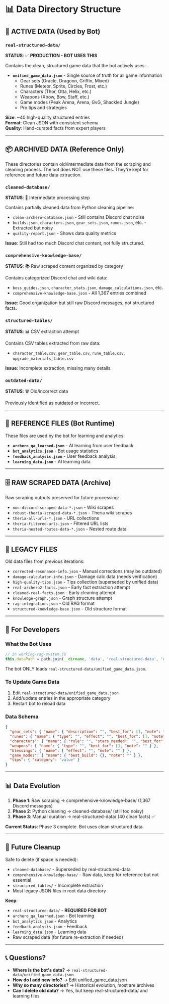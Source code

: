 # 📊 Data Directory Structure

## 🎯 ACTIVE DATA (Used by Bot)

### `real-structured-data/`
**STATUS**: ✅ **PRODUCTION - BOT USES THIS**

Contains the clean, structured game data that the bot actively uses:

- **`unified_game_data.json`** - Single source of truth for all game information
  - Gear sets (Oracle, Dragoon, Griffin, Mixed)
  - Runes (Meteor, Sprite, Circles, Frost, etc.)
  - Characters (Thor, Otta, Helix, etc.)
  - Weapons (Xbow, Bow, Staff, etc.)
  - Game modes (Peak Arena, Arena, GvG, Shackled Jungle)
  - Pro tips and strategies

**Size**: ~40 high-quality structured entries  
**Format**: Clean JSON with consistent schema  
**Quality**: Hand-curated facts from expert players  

---

## 📦 ARCHIVED DATA (Reference Only)

These directories contain old/intermediate data from the scraping and cleaning process. The bot does NOT use these files. They're kept for reference and future data extraction.

### `cleaned-database/`
**STATUS**: 🔄 Intermediate processing step

Contains partially cleaned data from Python cleaning pipeline:
- `clean-archero-database.json` - Still contains Discord chat noise
- `builds.json`, `characters.json`, `gear_sets.json`, `runes.json`, etc. - Extracted but noisy
- `quality-report.json` - Shows data quality metrics

**Issue**: Still had too much Discord chat content, not fully structured.

### `comprehensive-knowledge-base/`
**STATUS**: 📚 Raw scraped content organized by category

Contains categorized Discord chat and wiki data:
- `boss_guides.json`, `character_stats.json`, `damage_calculations.json`, etc.
- `comprehensive-knowledge-base.json` - All 1,367 entries combined

**Issue**: Good organization but still raw Discord messages, not structured facts.

### `structured-tables/`
**STATUS**: 📊 CSV extraction attempt

Contains CSV tables extracted from raw data:
- `character_table.csv`, `gear_table.csv`, `rune_table.csv`, `upgrade_materials_table.csv`

**Issue**: Incomplete extraction, missing many details.

### `outdated-data/`
**STATUS**: 🗑️ Old/incorrect data

Previously identified as outdated or incorrect.

---

## 📝 REFERENCE FILES (Bot Runtime)

These files are used by the bot for learning and analytics:

- **`archero_qa_learned.json`** - AI learning from user feedback
- **`bot_analytics.json`** - Bot usage statistics
- **`feedback_analysis.json`** - User feedback analysis
- **`learning_data.json`** - AI learning data

---

## 🗄️ RAW SCRAPED DATA (Archive)

Raw scraping outputs preserved for future processing:

- `non-discord-scraped-data-*.json` - Wiki scrapes
- `robust-theria-scraped-data-*.json` - Theria wiki scrapes
- `theria-all-urls-*.json` - URL collections
- `theria-filtered-urls.json` - Filtered URL lists
- `theria-nested-routes-data-*.json` - Nested route data

---

## 🔄 LEGACY FILES

Old data files from previous iterations:

- `corrected-resonance-info.json` - Manual corrections (may be outdated)
- `damage-calculator-info.json` - Damage calc data (needs verification)
- `high-quality-tips.json` - Tips collection (superseded by unified data)
- `real-archero2-facts.json` - Early fact extraction attempt
- `cleaned-real-facts.json` - Early cleaning attempt
- `knowledge-graph.json` - Graph structure attempt
- `rag-integration.json` - Old RAG format
- `structured-knowledge-base.json` - Old structure format

---

## 🚀 For Developers

### What the Bot Uses
```javascript
// In working-rag-system.js
this.dataPath = path.join(__dirname, 'data', 'real-structured-data', 'unified_game_data.json');
```

The bot ONLY loads `real-structured-data/unified_game_data.json`.

### To Update Game Data
1. Edit `real-structured-data/unified_game_data.json`
2. Add/update entries in the appropriate category
3. Restart bot to reload data

### Data Schema
```json
{
  "gear_sets": { "name": { "description": "", "best_for": [], "note": "" } },
  "runes": { "name": { "type": "", "effect": "", "best_for": [], "note": "" } },
  "characters": { "name": { "role": "", "stars_needed": "", "best_for": [], "note": "" } },
  "weapons": { "name": { "type": "", "best_for": [], "note": "" } },
  "blessings": { "name": { "effect": "", "note": "" } },
  "game_modes": { "name": { "best_build": {}, "note": "" } },
  "tips": { "category": "value" }
}
```

---

## 📊 Data Evolution

1. **Phase 1**: Raw scraping → comprehensive-knowledge-base/ (1,367 Discord messages)
2. **Phase 2**: Python cleaning → cleaned-database/ (still too noisy)
3. **Phase 3**: Manual curation → real-structured-data/ (40 clean facts) ✅

**Current Status**: Phase 3 complete. Bot uses clean structured data.

---

## 🧹 Future Cleanup

Safe to delete (if space is needed):
- `cleaned-database/` - Superseded by real-structured-data
- `comprehensive-knowledge-base/` - Raw data, keep for reference but not essential
- `structured-tables/` - Incomplete extraction
- Most legacy JSON files in root data directory

**Keep**:
- `real-structured-data/` - **REQUIRED FOR BOT**
- `archero_qa_learned.json` - Bot learning
- `bot_analytics.json` - Analytics
- `feedback_analysis.json` - Feedback
- `learning_data.json` - Learning data
- Raw scraped data (for future re-extraction if needed)

---

## 📞 Questions?

- **Where is the bot's data?** → `real-structured-data/unified_game_data.json`
- **How do I add new info?** → Edit unified_game_data.json
- **Why so many directories?** → Historical evolution, most are archives
- **Can I delete old data?** → Yes, but keep real-structured-data/ and learning files

